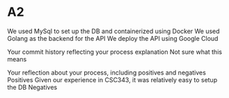 # A2

We used MySql to set up the DB and containerized using Docker
We used Golang as the backend for the API
We deploy the API using Google Cloud

Your commit history reflecting your process explanation
Not sure what this means

Your reflection about your process, including positives and negatives
Positives
Given our experience in CSC343, it was relatively easy to setup the DB
Negatives
